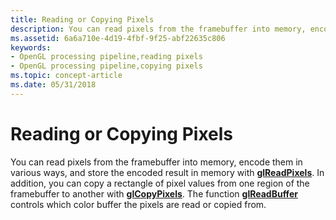 ```yaml
---
title: Reading or Copying Pixels
description: You can read pixels from the framebuffer into memory, encode them in various ways, and store the encoded result in memory with glReadPixels.
ms.assetid: 6a6a710e-4d19-4fbf-9f25-abf22635c806
keywords:
- OpenGL processing pipeline,reading pixels
- OpenGL processing pipeline,copying pixels
ms.topic: concept-article
ms.date: 05/31/2018
---
```


# Reading or Copying Pixels

You can read pixels from the framebuffer into memory, encode them in various ways, and store the encoded result in memory with [**glReadPixels**](glreadpixels.md). In addition, you can copy a rectangle of pixel values from one region of the framebuffer to another with [**glCopyPixels**](glcopypixels.md). The function [**glReadBuffer**](glreadbuffer.md) controls which color buffer the pixels are read or copied from.

 

 




